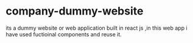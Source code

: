 # company-dummy-website
its a dummy website or web application built in react js ,in this web app i have used fuctioinal components and reuse it.
